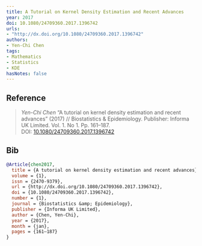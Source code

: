 ```yaml
---
title: A Tutorial on Kernel Density Estimation and Recent Advances
year: 2017
doi: 10.1080/24709360.2017.1396742
urls:
- "http://dx.doi.org/10.1080/24709360.2017.1396742"
authors:
- Yen-Chi Chen
tags:
- Mathematics
- Statistics
- KDE
hasNotes: false
---
```


## Reference

> <i>Yen-Chi Chen</i> “A tutorial on kernel density estimation and recent advances” (2017) // Biostatistics &amp; Epidemiology. Publisher: Informa UK Limited. Vol.&nbsp;1. No&nbsp;1. Pp.&nbsp;161–187. DOI:&nbsp;<a href='https://doi.org/10.1080/24709360.2017.1396742'>10.1080/24709360.2017.1396742</a>

## Bib

```bib
@Article{chen2017,
  title = {A tutorial on kernel density estimation and recent advances},
  volume = {1},
  issn = {2470-9379},
  url = {http://dx.doi.org/10.1080/24709360.2017.1396742},
  doi = {10.1080/24709360.2017.1396742},
  number = {1},
  journal = {Biostatistics &amp; Epidemiology},
  publisher = {Informa UK Limited},
  author = {Chen, Yen-Chi},
  year = {2017},
  month = {jan},
  pages = {161–187}
}
```
